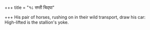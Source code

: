 +++
title = "१८ सप्ती चिद्घा"

+++
His pair of horses, rushing on in their wild transport, draw his car:  
     High-lifted is the stallion's yoke.